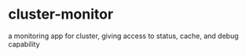 cluster-monitor
===============

a monitoring app for cluster, giving access to status, cache, and debug capability
